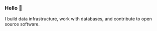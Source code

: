 ### Hello 👋

I build data infrastructure, work with databases, and contribute to open 
source software. 

<!--#### Find me around the web:

- My updates on [LinkedIn](https://www.linkedin.com/in/josephmidura/) 
- My most recent [blog entries](https://josephmidura.wordpress.com).
-->
<!--
**josephmidura/JosephMidura** is a ✨ _special_ ✨ repository because its `README.md` (this file) appears on your GitHub profile.

Here are some ideas to get you started:

- 🔭 I’m currently working on ...
- 🌱 I’m currently learning ...
- 👯 I’m looking to collaborate on ...
- 🤔 I’m looking for help with ...
- 💬 Ask me about ...
- 📫 How to reach me: ...
- 😄 Pronouns: ...
- ⚡ Fun fact: ...
-->
